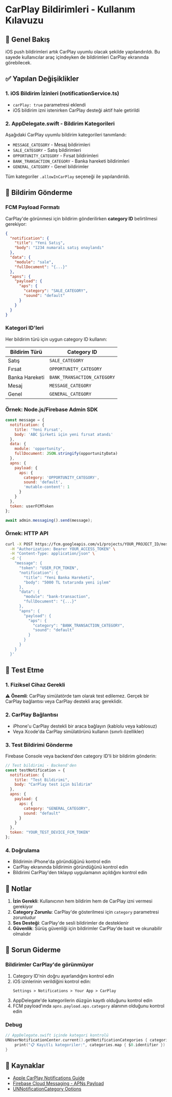 # CarPlay Bildirimleri - Kullanım Kılavuzu

## 📱 Genel Bakış

iOS push bildirimleri artık CarPlay uyumlu olacak şekilde yapılandırıldı. Bu sayede kullanıcılar araç içindeyken de bildirimleri CarPlay ekranında görebilecek.

## ✅ Yapılan Değişiklikler

### 1. iOS Bildirim İzinleri (notificationService.ts)
- `carPlay: true` parametresi eklendi
- iOS bildirim izni istenirken CarPlay desteği aktif hale getirildi

### 2. AppDelegate.swift - Bildirim Kategorileri
Aşağıdaki CarPlay uyumlu bildirim kategorileri tanımlandı:
- `MESSAGE_CATEGORY` - Mesaj bildirimleri
- `SALE_CATEGORY` - Satış bildirimleri
- `OPPORTUNITY_CATEGORY` - Fırsat bildirimleri
- `BANK_TRANSACTION_CATEGORY` - Banka hareketi bildirimleri
- `GENERAL_CATEGORY` - Genel bildirimler

Tüm kategoriler `.allowInCarPlay` seçeneği ile yapılandırıldı.

## 🚀 Bildirim Gönderme

### FCM Payload Formatı

CarPlay'de görünmesi için bildirim gönderilirken **category ID** belirtilmesi gerekiyor:

```json
{
  "notification": {
    "title": "Yeni Satış",
    "body": "1234 numaralı satış onaylandı"
  },
  "data": {
    "module": "sale",
    "fullDocument": "{...}"
  },
  "apns": {
    "payload": {
      "aps": {
        "category": "SALE_CATEGORY",
        "sound": "default"
      }
    }
  }
}
```

### Kategori ID'leri

Her bildirim türü için uygun category ID kullanın:

| Bildirim Türü | Category ID |
|--------------|-------------|
| Satış | `SALE_CATEGORY` |
| Fırsat | `OPPORTUNITY_CATEGORY` |
| Banka Hareketi | `BANK_TRANSACTION_CATEGORY` |
| Mesaj | `MESSAGE_CATEGORY` |
| Genel | `GENERAL_CATEGORY` |

### Örnek: Node.js/Firebase Admin SDK

```javascript
const message = {
  notification: {
    title: 'Yeni Fırsat',
    body: 'ABC Şirketi için yeni fırsat atandı'
  },
  data: {
    module: 'opportunity',
    fullDocument: JSON.stringify(opportunityData)
  },
  apns: {
    payload: {
      aps: {
        category: 'OPPORTUNITY_CATEGORY',
        sound: 'default',
        'mutable-content': 1
      }
    }
  },
  token: userFCMToken
};

await admin.messaging().send(message);
```

### Örnek: HTTP API

```bash
curl -X POST https://fcm.googleapis.com/v1/projects/YOUR_PROJECT_ID/messages:send \
  -H "Authorization: Bearer YOUR_ACCESS_TOKEN" \
  -H "Content-Type: application/json" \
  -d '{
    "message": {
      "token": "USER_FCM_TOKEN",
      "notification": {
        "title": "Yeni Banka Hareketi",
        "body": "5000 TL tutarında yeni işlem"
      },
      "data": {
        "module": "bank-transaction",
        "fullDocument": "{...}"
      },
      "apns": {
        "payload": {
          "aps": {
            "category": "BANK_TRANSACTION_CATEGORY",
            "sound": "default"
          }
        }
      }
    }
  }'
```

## 🧪 Test Etme

### 1. Fiziksel Cihaz Gerekli
⚠️ **Önemli**: CarPlay simülatörde tam olarak test edilemez. Gerçek bir CarPlay bağlantısı veya CarPlay destekli araç gereklidir.

### 2. CarPlay Bağlantısı
- iPhone'u CarPlay destekli bir araca bağlayın (kablolu veya kablosuz)
- Veya Xcode'da CarPlay simülatörünü kullanın (sınırlı özellikler)

### 3. Test Bildirimi Gönderme

Firebase Console veya backend'den category ID'li bir bildirim gönderin:

```javascript
// Test bildirimi - Backend'den
const testNotification = {
  notification: {
    title: "Test Bildirimi",
    body: "CarPlay test için bildirim"
  },
  apns: {
    payload: {
      aps: {
        category: "GENERAL_CATEGORY",
        sound: "default"
      }
    }
  },
  token: "YOUR_TEST_DEVICE_FCM_TOKEN"
};
```

### 4. Doğrulama
- Bildirimin iPhone'da göründüğünü kontrol edin
- CarPlay ekranında bildirimin göründüğünü kontrol edin
- Bildirimi CarPlay'den tıklayıp uygulamanın açıldığını kontrol edin

## 📝 Notlar

1. **İzin Gerekli**: Kullanıcının hem bildirim hem de CarPlay izni vermesi gerekiyor
2. **Category Zorunlu**: CarPlay'de gösterilmesi için `category` parametresi zorunludur
3. **Ses Desteği**: CarPlay'de sesli bildirimler de desteklenir
4. **Güvenlik**: Sürüş güvenliği için bildirimler CarPlay'de basit ve okunabilir olmalıdır

## 🔧 Sorun Giderme

### Bildirimler CarPlay'de görünmüyor
1. Category ID'nin doğru ayarlandığını kontrol edin
2. iOS izinlerinin verildiğini kontrol edin:
   ```
   Settings > Notifications > Your App > CarPlay
   ```
3. AppDelegate'de kategorilerin düzgün kayıtlı olduğunu kontrol edin
4. FCM payload'ında `apns.payload.aps.category` alanının olduğunu kontrol edin

### Debug
```swift
// AppDelegate.swift içinde kategori kontrolü
UNUserNotificationCenter.current().getNotificationCategories { categories in
    print("📋 Kayıtlı kategoriler:", categories.map { $0.identifier })
}
```

## 🔗 Kaynaklar

- [Apple CarPlay Notifications Guide](https://developer.apple.com/documentation/usernotifications/unnotificationcategory)
- [Firebase Cloud Messaging - APNs Payload](https://firebase.google.com/docs/cloud-messaging/ios/send-message)
- [UNNotificationCategory Options](https://developer.apple.com/documentation/usernotifications/unnotificationcategoryoptions)
